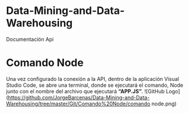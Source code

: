 # Data-Mining-and-Data-Warehousing
Documentación Api
# Comando Node
Una vez configurado la conexión a la API, dentro de la aplicación Visual Studio Code, se abre una terminal, donde se ejecutará el comando, Node junto con el nombre del archivo que ejecutará **“APP.JS”**.
![GitHub Logo](https://github.com/JorgeBarcenas/Data-Mining-and-Data-Warehousing/tree/master/Git/Comando%20Node/comando node.png)
